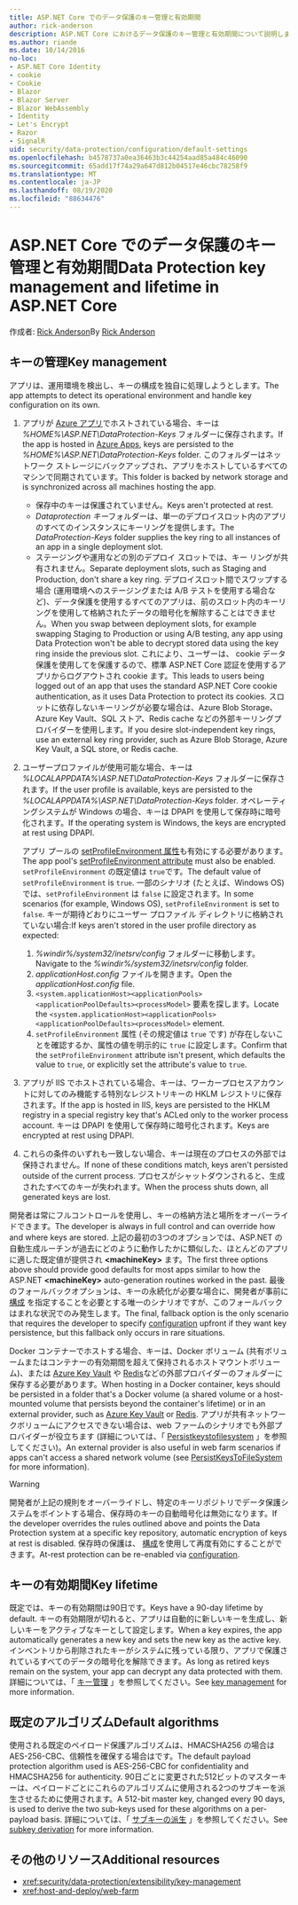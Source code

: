 ```yaml
---
title: ASP.NET Core でのデータ保護のキー管理と有効期間
author: rick-anderson
description: ASP.NET Core におけるデータ保護のキー管理と有効期間について説明します。
ms.author: riande
ms.date: 10/14/2016
no-loc:
- ASP.NET Core Identity
- cookie
- Cookie
- Blazor
- Blazor Server
- Blazor WebAssembly
- Identity
- Let's Encrypt
- Razor
- SignalR
uid: security/data-protection/configuration/default-settings
ms.openlocfilehash: b4578737a0ea36463b3c44254aad85a484c46090
ms.sourcegitcommit: 65add17f74a29a647d812b04517e46cbc78258f9
ms.translationtype: MT
ms.contentlocale: ja-JP
ms.lasthandoff: 08/19/2020
ms.locfileid: "88634476"
---
```

# <a name="data-protection-key-management-and-lifetime-in-aspnet-core"></a><span data-ttu-id="52254-103">ASP.NET Core でのデータ保護のキー管理と有効期間</span><span class="sxs-lookup"><span data-stu-id="52254-103">Data Protection key management and lifetime in ASP.NET Core</span></span>

<span data-ttu-id="52254-104">作成者: [Rick Anderson](https://twitter.com/RickAndMSFT)</span><span class="sxs-lookup"><span data-stu-id="52254-104">By [Rick Anderson](https://twitter.com/RickAndMSFT)</span></span>

## <a name="key-management"></a><span data-ttu-id="52254-105">キーの管理</span><span class="sxs-lookup"><span data-stu-id="52254-105">Key management</span></span>

<span data-ttu-id="52254-106">アプリは、運用環境を検出し、キーの構成を独自に処理しようとします。</span><span class="sxs-lookup"><span data-stu-id="52254-106">The app attempts to detect its operational environment and handle key configuration on its own.</span></span>

1. <span data-ttu-id="52254-107">アプリが [Azure アプリ](https://azure.microsoft.com/services/app-service/)でホストされている場合、キーは *%HOME%\ASP.NET\DataProtection-Keys* フォルダーに保存されます。</span><span class="sxs-lookup"><span data-stu-id="52254-107">If the app is hosted in [Azure Apps](https://azure.microsoft.com/services/app-service/), keys are persisted to the *%HOME%\ASP.NET\DataProtection-Keys* folder.</span></span> <span data-ttu-id="52254-108">このフォルダーはネットワーク ストレージにバックアップされ、アプリをホストしているすべてのマシンで同期されています。</span><span class="sxs-lookup"><span data-stu-id="52254-108">This folder is backed by network storage and is synchronized across all machines hosting the app.</span></span>
   * <span data-ttu-id="52254-109">保存中のキーは保護されていません。</span><span class="sxs-lookup"><span data-stu-id="52254-109">Keys aren't protected at rest.</span></span>
   * <span data-ttu-id="52254-110">*Dataprotection キー*フォルダーは、単一のデプロイスロット内のアプリのすべてのインスタンスにキーリングを提供します。</span><span class="sxs-lookup"><span data-stu-id="52254-110">The *DataProtection-Keys* folder supplies the key ring to all instances of an app in a single deployment slot.</span></span>
   * <span data-ttu-id="52254-111">ステージングや運用などの別のデプロイ スロットでは、キー リングが共有されません。</span><span class="sxs-lookup"><span data-stu-id="52254-111">Separate deployment slots, such as Staging and Production, don't share a key ring.</span></span> <span data-ttu-id="52254-112">デプロイスロット間でスワップする場合 (運用環境へのステージングまたは A/B テストを使用する場合など)、データ保護を使用するすべてのアプリは、前のスロット内のキーリングを使用して格納されたデータの暗号化を解除することはできません。</span><span class="sxs-lookup"><span data-stu-id="52254-112">When you swap between deployment slots, for example swapping Staging to Production or using A/B testing, any app using Data Protection won't be able to decrypt stored data using the key ring inside the previous slot.</span></span> <span data-ttu-id="52254-113">これにより、ユーザーは、 cookie データ保護を使用してを保護するので、標準 ASP.NET Core 認証を使用するアプリからログアウトされ cookie ます。</span><span class="sxs-lookup"><span data-stu-id="52254-113">This leads to users being logged out of an app that uses the standard ASP.NET Core cookie authentication, as it uses Data Protection to protect its cookies.</span></span> <span data-ttu-id="52254-114">スロットに依存しないキーリングが必要な場合は、Azure Blob Storage、Azure Key Vault、SQL ストア、Redis cache などの外部キーリングプロバイダーを使用します。</span><span class="sxs-lookup"><span data-stu-id="52254-114">If you desire slot-independent key rings, use an external key ring provider, such as Azure Blob Storage, Azure Key Vault, a SQL store, or Redis cache.</span></span>

1. <span data-ttu-id="52254-115">ユーザープロファイルが使用可能な場合、キーは *%LOCALAPPDATA%\ASP.NET\DataProtection-Keys* フォルダーに保存されます。</span><span class="sxs-lookup"><span data-stu-id="52254-115">If the user profile is available, keys are persisted to the *%LOCALAPPDATA%\ASP.NET\DataProtection-Keys* folder.</span></span> <span data-ttu-id="52254-116">オペレーティングシステムが Windows の場合、キーは DPAPI を使用して保存時に暗号化されます。</span><span class="sxs-lookup"><span data-stu-id="52254-116">If the operating system is Windows, the keys are encrypted at rest using DPAPI.</span></span>

   <span data-ttu-id="52254-117">アプリ プールの [setProfileEnvironment 属性](/iis/configuration/system.applicationhost/applicationpools/add/processmodel#configuration)も有効にする必要があります。</span><span class="sxs-lookup"><span data-stu-id="52254-117">The app pool's [setProfileEnvironment attribute](/iis/configuration/system.applicationhost/applicationpools/add/processmodel#configuration) must also be enabled.</span></span> <span data-ttu-id="52254-118">`setProfileEnvironment` の既定値は `true`です。</span><span class="sxs-lookup"><span data-stu-id="52254-118">The default value of `setProfileEnvironment` is `true`.</span></span> <span data-ttu-id="52254-119">一部のシナリオ (たとえば、Windows OS) では、`setProfileEnvironment` は `false` に設定されます。</span><span class="sxs-lookup"><span data-stu-id="52254-119">In some scenarios (for example, Windows OS), `setProfileEnvironment` is set to `false`.</span></span> <span data-ttu-id="52254-120">キーが期待どおりにユーザー プロファイル ディレクトリに格納されていない場合:</span><span class="sxs-lookup"><span data-stu-id="52254-120">If keys aren't stored in the user profile directory as expected:</span></span>

   1. <span data-ttu-id="52254-121">*%windir%/system32/inetsrv/config* フォルダーに移動します。</span><span class="sxs-lookup"><span data-stu-id="52254-121">Navigate to the *%windir%/system32/inetsrv/config* folder.</span></span>
   1. <span data-ttu-id="52254-122">*applicationHost.config* ファイルを開きます。</span><span class="sxs-lookup"><span data-stu-id="52254-122">Open the *applicationHost.config* file.</span></span>
   1. <span data-ttu-id="52254-123">`<system.applicationHost><applicationPools><applicationPoolDefaults><processModel>` 要素を探します。</span><span class="sxs-lookup"><span data-stu-id="52254-123">Locate the `<system.applicationHost><applicationPools><applicationPoolDefaults><processModel>` element.</span></span>
   1. <span data-ttu-id="52254-124">`setProfileEnvironment` 属性 (その規定値は `true` です) が存在しないことを確認するか、属性の値を明示的に `true` に設定します。</span><span class="sxs-lookup"><span data-stu-id="52254-124">Confirm that the `setProfileEnvironment` attribute isn't present, which defaults the value to `true`, or explicitly set the attribute's value to `true`.</span></span>

1. <span data-ttu-id="52254-125">アプリが IIS でホストされている場合、キーは、ワーカープロセスアカウントに対してのみ機能する特別なレジストリキーの HKLM レジストリに保存されます。</span><span class="sxs-lookup"><span data-stu-id="52254-125">If the app is hosted in IIS, keys are persisted to the HKLM registry in a special registry key that's ACLed only to the worker process account.</span></span> <span data-ttu-id="52254-126">キーは DPAPI を使用して保存時に暗号化されます。</span><span class="sxs-lookup"><span data-stu-id="52254-126">Keys are encrypted at rest using DPAPI.</span></span>

1. <span data-ttu-id="52254-127">これらの条件のいずれも一致しない場合、キーは現在のプロセスの外部では保持されません。</span><span class="sxs-lookup"><span data-stu-id="52254-127">If none of these conditions match, keys aren't persisted outside of the current process.</span></span> <span data-ttu-id="52254-128">プロセスがシャットダウンされると、生成されたすべてのキーが失われます。</span><span class="sxs-lookup"><span data-stu-id="52254-128">When the process shuts down, all generated keys are lost.</span></span>

<span data-ttu-id="52254-129">開発者は常にフルコントロールを使用し、キーの格納方法と場所をオーバーライドできます。</span><span class="sxs-lookup"><span data-stu-id="52254-129">The developer is always in full control and can override how and where keys are stored.</span></span> <span data-ttu-id="52254-130">上記の最初の3つのオプションでは、ASP.NET の自動生成ルーチンが過去にどのように動作したかに類似した、ほとんどのアプリに適した既定値が提供され **\<machineKey>** ます。</span><span class="sxs-lookup"><span data-stu-id="52254-130">The first three options above should provide good defaults for most apps similar to how the ASP.NET **\<machineKey>** auto-generation routines worked in the past.</span></span> <span data-ttu-id="52254-131">最後のフォールバックオプションは、キーの永続化が必要な場合に、開発者が事前に [構成](xref:security/data-protection/configuration/overview) を指定することを必要とする唯一のシナリオですが、このフォールバックはまれな状況でのみ発生します。</span><span class="sxs-lookup"><span data-stu-id="52254-131">The final, fallback option is the only scenario that requires the developer to specify [configuration](xref:security/data-protection/configuration/overview) upfront if they want key persistence, but this fallback only occurs in rare situations.</span></span>

<span data-ttu-id="52254-132">Docker コンテナーでホストする場合、キーは、Docker ボリューム (共有ボリュームまたはコンテナーの有効期間を超えて保持されるホストマウントボリューム)、または [Azure Key Vault](https://azure.microsoft.com/services/key-vault/) や [Redis](https://redis.io/)などの外部プロバイダーのフォルダーに保存する必要があります。</span><span class="sxs-lookup"><span data-stu-id="52254-132">When hosting in a Docker container, keys should be persisted in a folder that's a Docker volume (a shared volume or a host-mounted volume that persists beyond the container's lifetime) or in an external provider, such as [Azure Key Vault](https://azure.microsoft.com/services/key-vault/) or [Redis](https://redis.io/).</span></span> <span data-ttu-id="52254-133">アプリが共有ネットワークボリュームにアクセスできない場合は、web ファームのシナリオでも外部プロバイダーが役立ちます (詳細については、「 [Persistkeystofilesystem](xref:security/data-protection/configuration/overview#persistkeystofilesystem) 」を参照してください)。</span><span class="sxs-lookup"><span data-stu-id="52254-133">An external provider is also useful in web farm scenarios if apps can't access a shared network volume (see [PersistKeysToFileSystem](xref:security/data-protection/configuration/overview#persistkeystofilesystem) for more information).</span></span>

> [!WARNING]
> <span data-ttu-id="52254-134">開発者が上記の規則をオーバーライドし、特定のキーリポジトリでデータ保護システムをポイントする場合、保存時のキーの自動暗号化は無効になります。</span><span class="sxs-lookup"><span data-stu-id="52254-134">If the developer overrides the rules outlined above and points the Data Protection system at a specific key repository, automatic encryption of keys at rest is disabled.</span></span> <span data-ttu-id="52254-135">保存時の保護は、 [構成](xref:security/data-protection/configuration/overview)を使用して再度有効にすることができます。</span><span class="sxs-lookup"><span data-stu-id="52254-135">At-rest protection can be re-enabled via [configuration](xref:security/data-protection/configuration/overview).</span></span>

## <a name="key-lifetime"></a><span data-ttu-id="52254-136">キーの有効期間</span><span class="sxs-lookup"><span data-stu-id="52254-136">Key lifetime</span></span>

<span data-ttu-id="52254-137">既定では、キーの有効期間は90日です。</span><span class="sxs-lookup"><span data-stu-id="52254-137">Keys have a 90-day lifetime by default.</span></span> <span data-ttu-id="52254-138">キーの有効期限が切れると、アプリは自動的に新しいキーを生成し、新しいキーをアクティブなキーとして設定します。</span><span class="sxs-lookup"><span data-stu-id="52254-138">When a key expires, the app automatically generates a new key and sets the new key as the active key.</span></span> <span data-ttu-id="52254-139">インベントリから削除されたキーがシステムに残っている限り、アプリで保護されているすべてのデータの暗号化を解除できます。</span><span class="sxs-lookup"><span data-stu-id="52254-139">As long as retired keys remain on the system, your app can decrypt any data protected with them.</span></span> <span data-ttu-id="52254-140">詳細については、「 [キー管理](xref:security/data-protection/implementation/key-management#key-expiration-and-rolling) 」を参照してください。</span><span class="sxs-lookup"><span data-stu-id="52254-140">See [key management](xref:security/data-protection/implementation/key-management#key-expiration-and-rolling) for more information.</span></span>

## <a name="default-algorithms"></a><span data-ttu-id="52254-141">既定のアルゴリズム</span><span class="sxs-lookup"><span data-stu-id="52254-141">Default algorithms</span></span>

<span data-ttu-id="52254-142">使用される既定のペイロード保護アルゴリズムは、HMACSHA256 の場合は AES-256-CBC、信頼性を確保する場合はです。</span><span class="sxs-lookup"><span data-stu-id="52254-142">The default payload protection algorithm used is AES-256-CBC for confidentiality and HMACSHA256 for authenticity.</span></span> <span data-ttu-id="52254-143">90日ごとに変更された512ビットのマスターキーは、ペイロードごとにこれらのアルゴリズムに使用される2つのサブキーを派生させるために使用されます。</span><span class="sxs-lookup"><span data-stu-id="52254-143">A 512-bit master key, changed every 90 days, is used to derive the two sub-keys used for these algorithms on a per-payload basis.</span></span> <span data-ttu-id="52254-144">詳細については、「 [サブキーの派生](xref:security/data-protection/implementation/subkeyderivation#additional-authenticated-data-and-subkey-derivation) 」を参照してください。</span><span class="sxs-lookup"><span data-stu-id="52254-144">See [subkey derivation](xref:security/data-protection/implementation/subkeyderivation#additional-authenticated-data-and-subkey-derivation) for more information.</span></span>

## <a name="additional-resources"></a><span data-ttu-id="52254-145">その他のリソース</span><span class="sxs-lookup"><span data-stu-id="52254-145">Additional resources</span></span>

* <xref:security/data-protection/extensibility/key-management>
* <xref:host-and-deploy/web-farm>
